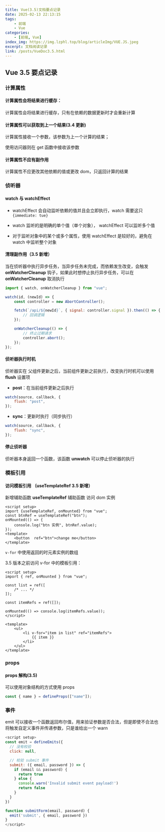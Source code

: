 ```yaml
---
title: Vue(3.5)文档要点记录
date: 2025-02-13 22:13:15
tags:
    - 前端
    - Vue
categories:
    - [前端, Vue]
index_img: https://img.lzphl.top/blog/articleImg/VUE.JS.jpeg
excerpt: 文档阅读记录
link: /posts/VueDoc3.5.html
---
```


## Vue 3.5 要点记录

### 计算属性

#### 计算属性会将结果进行缓存：

计算属性会将结果进行缓存，只有在依赖的数据更新时才会重新计算

#### 计算属性可以获取到上一个结果(3.4 更新)

计算属性接收一个参数，该参数为上一个计算的结果；

使用访问器则在 get 函数中接收该参数

#### 计算属性不应有副作用

计算属性不应更改其他依赖的值或更改 dom，只返回计算的结果

### 侦听器

#### watch 与 watchEffect

-   watchEffect 会自动监听依赖的值并且会立即执行，watch 需要这只 `{immediate: tue}`
-   watch 监听的是明确的单个值（单个对象）， watchEffect 可以监听多个值

-   对于监听对象中的某个或多个属性，使用 watchEffect 是较好的，避免在 watch 中监听整个对象

#### 清理副作用（3.5 新增）

当在侦听器中执行异步任务，当异步任务未完成，而依赖发生改变，会触发 **onWatcherCleanup** 钩子，如果此时想停止执行异步任务，可以在 **onWatcherCleanup** 取消执行

```js
import { watch, onWatcherCleanup } from "vue";

watch(id, (newId) => {
    const controller = new AbortController();

    fetch(`/api/${newId}`, { signal: controller.signal }).then(() => {
        // 回调逻辑
    });

    onWatcherCleanup(() => {
        // 终止过期请求
        controller.abort();
    });
});
```

#### 侦听器执行时机

侦听器实在 父组件更新之后，当前组件更新之前执行，改变执行时机可以使用 **flush** 设置项

-   **post**：在当前组件更新之后执行

```js
watch(source, callback, {
    flush: "post",
});
```

-   **sync**：更新时执行（同步执行）

```js
watch(source, callback, {
    flush: "sync",
});
```

#### 停止侦听器

侦听器本身返回一个函数，该函数 **unwatch** 可以停止侦听器的执行

### 模板引用

#### 访问模板引用 （useTemplateRef 3.5 新增）

新增辅助函数 **useTemplateRef** 辅助函数 访问 dom 实例

```vue
<script setup>
import {useTemplateRef, onMounted} from "vue";
const btnRef = useTemplateRef("btn");
onMounted(() => {
    console.log("btn 实例", btnRef.value);
});
<template>
    <button  ref="btn">change me</button>
</template>
```

`v-for` 中使用返回的时元素实例的数组

3.5 版本之前访问 v-for 中的模板引用：

```vue
<script setup>
import { ref, onMounted } from "vue";

const list = ref([
    /* ... */
]);

const itemRefs = ref([]);

onMounted(() => console.log(itemRefs.value));
</script>

<template>
    <ul>
        <li v-for="item in list" ref="itemRefs">
            {{ item }}
        </li>
    </ul>
</template>
```

### props

#### props 解构(3.5)

可以使用对象结构的方式使用 props

```js
const { name } = defineProps(["name"]);
```

### 事件

emit 可以接收一个函数返回布尔值，用来验证参数是否合法，但是即使不合法也将触发自定义事件并传递参数，只是谁给出一个 warn

```js
<script setup>
const emit = defineEmits({
  // 没有校验
  click: null,

  // 校验 submit 事件
  submit: ({ email, password }) => {
    if (email && password) {
      return true
    } else {
      console.warn('Invalid submit event payload!')
      return false
    }
  }
})

function submitForm(email, password) {
  emit('submit', { email, password })
}
</script>
```
